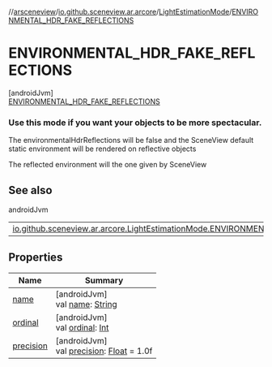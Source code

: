//[arsceneview](../../../../index.md)/[io.github.sceneview.ar.arcore](../../index.md)/[LightEstimationMode](../index.md)/[ENVIRONMENTAL_HDR_FAKE_REFLECTIONS](index.md)

# ENVIRONMENTAL_HDR_FAKE_REFLECTIONS

[androidJvm]\
[ENVIRONMENTAL_HDR_FAKE_REFLECTIONS](index.md)

###  Use this mode if you want your objects to be more spectacular.

The environmentalHdrReflections will be false and the SceneView default static environment will be rendered on reflective objects

The reflected environment will the one given by SceneView

## See also

androidJvm

| | |
|---|---|
| [io.github.sceneview.ar.arcore.LightEstimationMode.ENVIRONMENTAL_HDR](../-e-n-v-i-r-o-n-m-e-n-t-a-l_-h-d-r/index.md) |  |

## Properties

| Name | Summary |
|---|---|
| [name](../../../io.github.sceneview.ar.scene/-plane-renderer/-plane-renderer-mode/-r-e-n-d-e-r_-c-e-n-t-e-r/index.md#-372974862%2FProperties%2F-58641720) | [androidJvm]<br>val [name](../../../io.github.sceneview.ar.scene/-plane-renderer/-plane-renderer-mode/-r-e-n-d-e-r_-c-e-n-t-e-r/index.md#-372974862%2FProperties%2F-58641720): [String](https://kotlinlang.org/api/latest/jvm/stdlib/kotlin/-string/index.html) |
| [ordinal](../../../io.github.sceneview.ar.scene/-plane-renderer/-plane-renderer-mode/-r-e-n-d-e-r_-c-e-n-t-e-r/index.md#-739389684%2FProperties%2F-58641720) | [androidJvm]<br>val [ordinal](../../../io.github.sceneview.ar.scene/-plane-renderer/-plane-renderer-mode/-r-e-n-d-e-r_-c-e-n-t-e-r/index.md#-739389684%2FProperties%2F-58641720): [Int](https://kotlinlang.org/api/latest/jvm/stdlib/kotlin/-int/index.html) |
| [precision](../precision.md) | [androidJvm]<br>val [precision](../precision.md): [Float](https://kotlinlang.org/api/latest/jvm/stdlib/kotlin/-float/index.html) = 1.0f |
